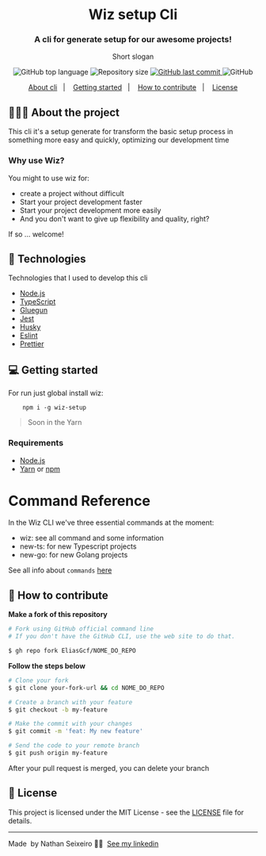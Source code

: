<h1 align="center">
  Wiz setup Cli
</h1>

<h3 align="center">
     A cli for generate setup for our awesome projects! 
</h3>


<p align="center">Short slogan</p>

<p align="center">
  <img alt="GitHub top language" src="https://img.shields.io/github/languages/top/nathanSeixeiro/wiz-cli">

  <img alt="Repository size" src="https://img.shields.io/github/repo-size/nathanSeixeiro/wiz-cli">
  
  <a href="https://github.com/nathanSeixeiro/wiz-cli/commits/master">
    <img alt="GitHub last commit" src="https://img.shields.io/github/last-commit/nathanSeixeiro/wiz-cli">
  </a>
    
  <img alt="GitHub" src="https://img.shields.io/github/license/nathanSeixeiro/wiz-cli">
</p>

<p align="center">
  <a href="#-about-the-project">About cli</a>&nbsp;&nbsp;&nbsp;|&nbsp;&nbsp;&nbsp;
  <a href="#-getting-started">Getting started</a>&nbsp;&nbsp;&nbsp;|&nbsp;&nbsp;&nbsp;
  <a href="#-how-to-contribute">How to contribute</a>&nbsp;&nbsp;&nbsp;|&nbsp;&nbsp;&nbsp;
  <a href="#-license">License</a>
</p>

## 👨🏻‍💻 About the project

This cli it's a setup generate for transform the basic setup process in something more easy and quickly, optimizing our development time

### Why use Wiz?
You might to use wiz for:

- create a project without difficult
- Start your project development faster
- Start your project development more easily
- And you don't want to give up flexibility and quality, right?

If so ... welcome!

## 🚀 Technologies

Technologies that I used to develop this cli

- [Node.js](https://nodejs.org/en/)
- [TypeScript](https://www.typescriptlang.org/)
- [Gluegun](https://infinitered.github.io/gluegun/#/)
- [Jest](https://jestjs.io/)
- [Husky](https://github.com/typicode/husky)
- [Eslint](https://eslint.org/)
- [Prettier](https://prettier.io/)

## 💻 Getting started

For run just global install wiz: 

```shell
    npm i -g wiz-setup
```

> Soon in the Yarn

### Requirements

- [Node.js](https://nodejs.org/en/)
- [Yarn](https://classic.yarnpkg.com/) or [npm](https://www.npmjs.com/)


# Command Reference 

In the Wiz CLI we've three essential commands at the moment: 

- wiz: see all command and some information
- new-ts: for new Typescript projects
- new-go: for new Golang projects

See all info about `commands` [here]('/docs/commands.md')

## 🤔 How to contribute

**Make a fork of this repository**

```bash
# Fork using GitHub official command line
# If you don't have the GitHub CLI, use the web site to do that.

$ gh repo fork EliasGcf/NOME_DO_REPO
```

**Follow the steps below**

```bash
# Clone your fork
$ git clone your-fork-url && cd NOME_DO_REPO

# Create a branch with your feature
$ git checkout -b my-feature

# Make the commit with your changes
$ git commit -m 'feat: My new feature'

# Send the code to your remote branch
$ git push origin my-feature
```

After your pull request is merged, you can delete your branch

## 📝 License

This project is licensed under the MIT License - see the [LICENSE](LICENSE) file for details.

---

Made &nbsp;by Nathan Seixeiro 👨‍💻 &nbsp;[See my linkedin](https://www.linkedin.com/in/eliasgcf/)